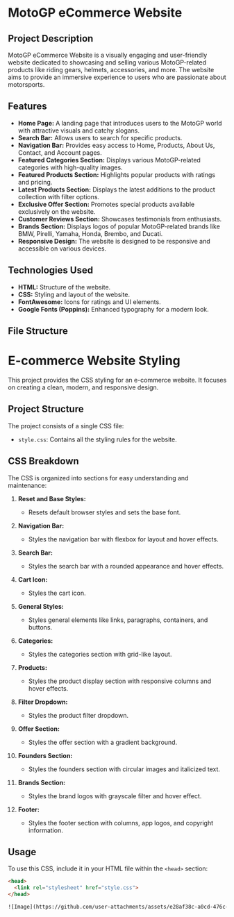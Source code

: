 # MotoGP eCommerce Website

## Project Description
MotoGP eCommerce Website is a visually engaging and user-friendly website dedicated to showcasing and selling various MotoGP-related products like riding gears, helmets, accessories, and more. The website aims to provide an immersive experience to users who are passionate about motorsports.

## Features
- **Home Page:** A landing page that introduces users to the MotoGP world with attractive visuals and catchy slogans.
- **Search Bar:** Allows users to search for specific products.
- **Navigation Bar:** Provides easy access to Home, Products, About Us, Contact, and Account pages.
- **Featured Categories Section:** Displays various MotoGP-related categories with high-quality images.
- **Featured Products Section:** Highlights popular products with ratings and pricing.
- **Latest Products Section:** Displays the latest additions to the product collection with filter options.
- **Exclusive Offer Section:** Promotes special products available exclusively on the website.
- **Customer Reviews Section:** Showcases testimonials from enthusiasts.
- **Brands Section:** Displays logos of popular MotoGP-related brands like BMW, Pirelli, Yamaha, Honda, Brembo, and Ducati.
- **Responsive Design:** The website is designed to be responsive and accessible on various devices.

## Technologies Used
- **HTML:** Structure of the website.
- **CSS:** Styling and layout of the website.
- **FontAwesome:** Icons for ratings and UI elements.
- **Google Fonts (Poppins):** Enhanced typography for a modern look.

## File Structure
# E-commerce Website Styling

This project provides the CSS styling for an e-commerce website. It focuses on creating a clean, modern, and responsive design.

## Project Structure

The project consists of a single CSS file:

- `style.css`: Contains all the styling rules for the website.

## CSS Breakdown

The CSS is organized into sections for easy understanding and maintenance:

1.  **Reset and Base Styles:**
    -   Resets default browser styles and sets the base font.

2.  **Navigation Bar:**
    -   Styles the navigation bar with flexbox for layout and hover effects.

3.  **Search Bar:**
    -   Styles the search bar with a rounded appearance and hover effects.

4.  **Cart Icon:**
    -   Styles the cart icon.

5.  **General Styles:**
    -   Styles general elements like links, paragraphs, containers, and buttons.

6.  **Categories:**
    -   Styles the categories section with grid-like layout.

7.  **Products:**
    -   Styles the product display section with responsive columns and hover effects.

8.  **Filter Dropdown:**
    -   Styles the product filter dropdown.

9.  **Offer Section:**
    -   Styles the offer section with a gradient background.

10. **Founders Section:**
    -   Styles the founders section with circular images and italicized text.

11. **Brands Section:**
    -   Styles the brand logos with grayscale filter and hover effect.

12. **Footer:**
    -   Styles the footer section with columns, app logos, and copyright information.

## Usage

To use this CSS, include it in your HTML file within the `<head>` section:

```html
<head>
  <link rel="stylesheet" href="style.css">
</head>

![Image](https://github.com/user-attachments/assets/e28af38c-a0cd-476c-8884-506a13da083e)

